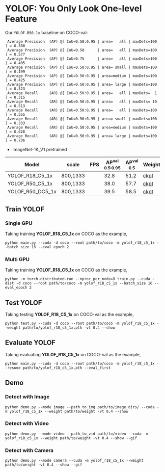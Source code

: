 # YOLOF: You Only Look One-level Feature

Our `YOLOF-R50-1x` baseline on COCO-val:
```Shell
 Average Precision  (AP) @[ IoU=0.50:0.95 | area=   all | maxDets=100 ] = 0.380
 Average Precision  (AP) @[ IoU=0.50      | area=   all | maxDets=100 ] = 0.577
 Average Precision  (AP) @[ IoU=0.75      | area=   all | maxDets=100 ] = 0.405
 Average Precision  (AP) @[ IoU=0.50:0.95 | area= small | maxDets=100 ] = 0.199
 Average Precision  (AP) @[ IoU=0.50:0.95 | area=medium | maxDets=100 ] = 0.425
 Average Precision  (AP) @[ IoU=0.50:0.95 | area= large | maxDets=100 ] = 0.523
 Average Recall     (AR) @[ IoU=0.50:0.95 | area=   all | maxDets=  1 ] = 0.315
 Average Recall     (AR) @[ IoU=0.50:0.95 | area=   all | maxDets= 10 ] = 0.513
 Average Recall     (AR) @[ IoU=0.50:0.95 | area=   all | maxDets=100 ] = 0.555
 Average Recall     (AR) @[ IoU=0.50:0.95 | area= small | maxDets=100 ] = 0.333
 Average Recall     (AR) @[ IoU=0.50:0.95 | area=medium | maxDets=100 ] = 0.628
 Average Recall     (AR) @[ IoU=0.50:0.95 | area= large | maxDets=100 ] = 0.736
```

- ImageNet-1K_V1 pretrained

| Model            |  scale     |  FPS  | AP<sup>val<br>0.5:0.95 | AP<sup>val<br>0.5 | Weight | Logs  |
| ---------------- | ---------- | ----- | ---------------------- |  ---------------  | ------ | ----- |
| YOLOF_R18_C5_1x  |  800,1333  |       |          32.8          |       51.2        | [ckpt](https://github.com/yjh0410/ODLab/releases/download/detection_weights/yolof_r18_c5_1x_coco.pth) | [log](https://github.com/yjh0410/ODLab/releases/download/detection_weights/YOLOF-R18-C5-1x.txt) |
| YOLOF_R50_C5_1x  |  800,1333  |       |          38.0          |       57.7        | [ckpt](https://github.com/yjh0410/ODLab/releases/download/detection_weights/yolof_r50_c5_1x_coco.pth) | [log](https://github.com/yjh0410/ODLab/releases/download/detection_weights/YOLOF-R50-C5-1x.txt) |
| YOLOF_R50_DC5_1x |  800,1333  |       |          39.5          |       58.5        | [ckpt](https://github.com/yjh0410/ODLab/releases/download/detection_weights/yolof_r50_dc5_1x_coco.pth) | [log](https://github.com/yjh0410/ODLab/releases/download/detection_weights/YOLOF-R50-DC5-1x.txt) |


## Train YOLOF
### Single GPU
Taking training **YOLOF_R18_C5_1x** on COCO as the example,
```Shell
python main.py --cuda -d coco --root path/to/coco -m yolof_r18_c5_1x --batch_size 16 --eval_epoch 2
```

### Multi GPU
Taking training **YOLOF_R18_C5_1x** on COCO as the example,
```Shell
python -m torch.distributed.run --nproc_per_node=8 train.py --cuda -dist -d coco --root path/to/coco -m yolof_r18_c5_1x --batch_size 16 --eval_epoch 2 
```

## Test YOLOF
Taking testing **YOLOF_R18_C5_1x** on COCO-val as the example,
```Shell
python test.py --cuda -d coco --root path/to/coco -m yolof_r18_c5_1x --weight path/to/yolof_r18_c5_1x.pth -vt 0.4 --show 
```

## Evaluate YOLOF
Taking evaluating **YOLOF_R18_C5_1x** on COCO-val as the example,
```Shell
python main.py --cuda -d coco --root path/to/coco -m yolof_r18_c5_1x --resume path/to/yolof_r18_c5_1x.pth --eval_first
```

## Demo
### Detect with Image
```Shell
python demo.py --mode image --path_to_img path/to/image_dirs/ --cuda -m yolof_r18_c5_1x --weight path/to/weight -vt 0.4 --show
```

### Detect with Video
```Shell
python demo.py --mode video --path_to_vid path/to/video --cuda -m yolof_r18_c5_1x --weight path/to/weight -vt 0.4 --show --gif
```

### Detect with Camera
```Shell
python demo.py --mode camera --cuda -m yolof_r18_c5_1x --weight path/to/weight -vt 0.4 --show --gif
```